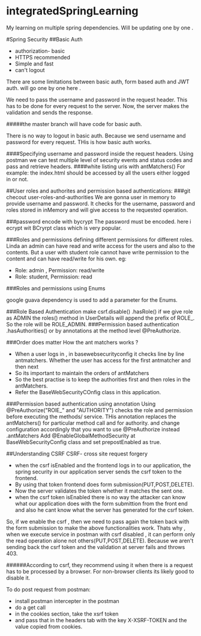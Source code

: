 # integratedSpringLearning
My learning on multiple spring dependencies.
Will be updating one by one .

#Spring Security
##Basic Auth

* authorization- basic
* HTTPS recommended
* Simple and fast
* can't logout

There are some limitations between basic auth, form based auth and JWT auth. will go one by one here . 

We need to pass the username and password in the request header.
This has to be done for every request to the server. Now, the server makes the validation and sends the response.

#####the master branch will have code for basic auth.

There is no way to logout in basic auth. Because we send username and password for every request. THis is how basic auth works.

####Specifying username and password inside the request headers.
Using postman we can test multiple level of security events and status codes and pass and retrieve headers.
####white listing uris with antMatchers()
For example: the index.html should be accessed by all the users either logged in or not.

##User roles and authorites and permission based authentications:
###git checout user-roles-and-authorities
We are gonna user in memory to provide username and password.
It checks for the username, password and roles stored in inMemory and will give access to the requested operation.

###password encode with bycrypt
The password must be encoded. here i ecrypt wit BCryrpt class which is very popular.

###Roles and permissions
defining different permissions for different roles.
Linda an admin can have read and write access for the users and also to the contents. But a user with student role cannot have write permission to the content and can have read/write for his own.
eg: 
* Role: admin , Permission: read/write
* Role: student, Permission: read

###Roles and permissions using Enums

google guava dependency is used to add a parameter for the Enums.

###Role Based Authentication
make csrf.disable()
.hasRole()
if we give role as ADMIN the roles() method in UserDetails will append the prefix of ROLE_. So the role will be ROLE_ADMIN.
###Permission based authentication
.hasAuthorities()
or by annotations at the method level @PreAuthorize.

###Order does matter
How the ant matchers works ?
* When a user logs in , in basewebsecurityconfig it checks line by line antmatchers.
Whether the user has access for the first antmatcher and then next
* So its important  to maintain the orders of antMatchers
* So the best practise is to keep the authorities first and then roles in the antMatchers.
* Refer the BaseWebSecurityCOnfig class in this application.

###Permission based authentication using annotation
Using @PreAuthorize("ROlE_" and "AUTHORITY")
checks the role and permission before executing the methods/ service.
THis annotation replaces the antMatchers() for particular method call and for authority.
and change configuration accordingly that you want to use @PreAuthorize instead .antMatchers
Add @EnableGlobalMethodSecurity at BaseWebSecurityConfig class and set prepostEnabled as true.

##Understanding CSRF
CSRF- cross site request forgery
* when the csrf isEnabled and the frontend logs in to our application,
the spring security in our application server sends the csrf token to the frontend.
* By using that token frontend does form submission(PUT,POST,DELETE).
* Now the server validates the token whether it matches the sent one.
* when the csrf token isEnabled there is no way the attacker can know what our application does with the form submittion from the front end and also he cant know what the server has generated for the csrf token.

So, if we enable the csrf , then we need to pass again the token back with the form submission to make the above functionalities work.
Thats why , when we execute service in postman with csrf disabled , it can perform only the read operation alone not others(PUT,POST,DELETE). Because we aren't sending back the csrf token and the validation at server fails and throws 403.

######According to csrf, they recommend using it when there is a request has to be processed by a browser. For non-browser clients its likely good to disable it.

To do post request from postman:
* install postman intercepter in the postman
* do a get call
* in the cookies section, take the xsrf token
* and pass that in the headers tab with the key X-XSRF-TOKEN and the value copied from cookies.


    



 
